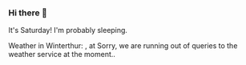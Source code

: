 ### Hi there :wave:

It's Saturday! I'm probably sleeping.

Weather in Winterthur: , at Sorry, we are running out of queries to the weather service at the moment..
